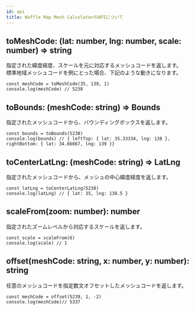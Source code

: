 ```yaml
---
id: api
title: Waffle Map Mesh CalculatorのAPIについて
---
```


## toMeshCode: (lat: number, lng: number, scale: number) => string

指定された緯度経度、スケールを元に対応するメッシュコードを返します。<br>
標準地域メッシュコードを例にとった場合、下記のような動きになります。

    const meshCode = toMeshCode(35, 139, 1)
    console.log(meshCode) // 5238
   
##  toBounds: (meshCode: string) => Bounds

指定されたメッシュコードから、バウンディングボックスを返します。

    const bounds = toBounds(5238)
    console.log(bounds) // { leftTop: { lat: 35.33334, lng: 138 }, rightBottom: { lat: 34.66667, lng: 139 }}

## toCenterLatLng: (meshCode: string) => LatLng

指定されたメッシュコードから、メッシュの中心緯度経度を返します。

    const latLng = toCenterLatLng(5238)
    console.log(latLng) // { lat: 35, lng: 138.5 }

## scaleFrom(zoom: number): number

指定されたズームレベルから対応するスケールを返します。

    const scale = scaleFrom(6)
    console.log(scale) // 1

## offset(meshCode: string, x: number, y: number): string

任意のメッシュコードを指定数文オフセットしたメッシュコードを返します。

    const meshCode = offset(5239, 1, -2)
    console.log(meshCode)// 5337